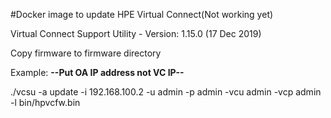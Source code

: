 #Docker image to update HPE Virtual Connect(Not working yet)

Virtual Connect Support Utility - Version:	1.15.0 (17 Dec 2019)



Copy firmware to firmware directory


   Example: **--Put OA IP address not VC IP--**
 
   ./vcsu -a update -i 192.168.100.2 -u admin -p admin -vcu admin -vcp admin -l bin/hpvcfw.bin

